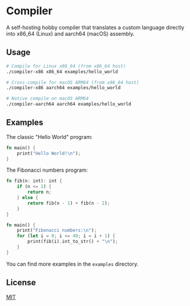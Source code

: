 # Compiler

A self-hosting hobby compiler that translates a custom language directly into x86_64 (Linux) and aarch64 (macOS) assembly.

## Usage

```bash
# Compile for Linux x86_64 (from x86_64 host)
./compiler-x86 x86_64 examples/hello_world

# Cross-compile for macOS ARM64 (from x86_64 host)
./compiler-x86 aarch64 examples/hello_world

# Native compile on macOS ARM64
./compiler-aarch64 aarch64 examples/hello_world
```

## Examples

The classic "Hello World" program:

```rust
fn main() {
	print("Hello World!\n");
}
```

The Fibonacci numbers program:

```rust
fn fib(n: int): int {
    if (n <= 1) {
        return n;
    } else {
        return fib(n - 1) + fib(n - 2);
    }
}

fn main() {
    print("Fibonacci numbers:\n");
    for (let i = 0; i <= 40; i = i + 1) {
        print(fib(i).int_to_str() + "\n");
    }
}
```

You can find more examples in the `examples` directory.

## License

[MIT](https://choosealicense.com/licenses/gpl-3.0/)
